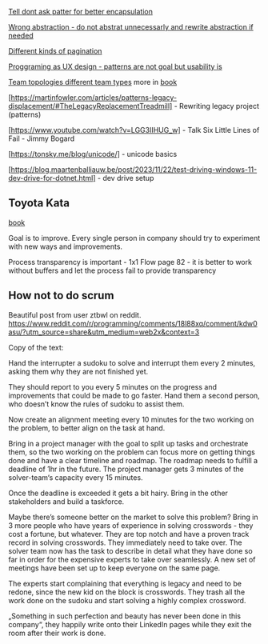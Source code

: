 [Tell dont ask patter for better encapsulation](https://martinfowler.com/bliki/TellDontAsk.html)

[Wrong abstraction - do not abstrat unnecessarly and rewrite abstraction if needed](https://sandimetz.com/blog/2016/1/20/the-wrong-abstraction)

[Different kinds of pagination](https://ignaciochiazzo.medium.com/paginating-requests-in-apis-d4883d4c1c4c)

[Proggraming as UX design - patterns are not goal but usability is](https://silverhammermba.github.io/blog/2022/07/10/ui)

[Team topologies different team types](https://lucidspark.com/blog/understanding-the-4-main-team-topologies) more in [book](https://www.amazon.com/Team-Topologies-Organizing-Business-Technology/dp/1942788819) 

[https://martinfowler.com/articles/patterns-legacy-displacement/#TheLegacyReplacementTreadmill] - Rewriting legacy project (patterns)

[https://www.youtube.com/watch?v=LGG3IIHUG_w] - Talk Six Little Lines of Fail - Jimmy Bogard

[https://tonsky.me/blog/unicode/] - unicode basics

[https://blog.maartenballiauw.be/post/2023/11/22/test-driving-windows-11-dev-drive-for-dotnet.html] - dev drive setup

## Toyota Kata
[book](https://www.amazon.com/Toyota-Kata-Managing-Improvement-Adaptiveness/dp/0071635238)

Goal is to improve. Every single person in company should try to experiment with new ways and improvements.

Process transparency is important -  1x1 Flow page 82 - it is better to work without buffers and let the process fail to provide transparency


## How not to do scrum
Beautiful post from user ztbwl on reddit.  https://www.reddit.com/r/programming/comments/18l88xq/comment/kdw0asu/?utm_source=share&utm_medium=web2x&context=3

Copy of the text:

Hand the interrupter a sudoku to solve and interrupt them every 2 minutes, asking them why they are not finished yet.

They should report to you every 5 minutes on the progress and improvements that could be made to go faster. Hand them a second person, who doesn’t know the rules of sudoku to assist them.

Now create an alignment meeting every 10 minutes for the two working on the problem, to better align on the task at hand.

Bring in a project manager with the goal to split up tasks and orchestrate them, so the two working on the problem can focus more on getting things done and have a clear timeline and roadmap. The roadmap needs to fulfill a deadline of 1hr in the future. The project manager gets 3 minutes of the solver-team‘s capacity every 15 minutes.

Once the deadline is exceeded it gets a bit hairy. Bring in the other stakeholders and build a taskforce.

Maybe there’s someone better on the market to solve this problem? Bring in 3 more people who have years of experience in solving crosswords - they cost a fortune, but whatever. They are top notch and have a proven track record in solving crosswords. They immediately need to take over. The solver team now has the task to describe in detail what they have done so far in order for the expensive experts to take over seamlessly. A new set of meetings have been set up to keep everyone on the same page.

The experts start complaining that everything is legacy and need to be redone, since the new kid on the block is crosswords. They trash all the work done on the sudoku and start solving a highly complex crossword.

„Something in such perfection and beauty has never been done in this company“, they happily write onto their LinkedIn pages while they exit the room after their work is done.
